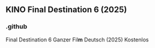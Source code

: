 ## KINO Final Destination 6 (2025)

### .github

Final Destination 6 Ganzer Fil𝐦 Deutsch (2025) Kostenlos
